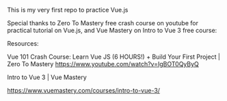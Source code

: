 This is my very first repo to practice Vue.js

Special thanks to Zero To Mastery free crash course on youtube for practical tutorial on Vue.js, and Vue Mastery on Intro to Vue 3 free course:


Resources:

 Vue 101 Crash Course: Learn Vue JS (6 HOURS!) + Build Your First Project | Zero To Mastery
 https://www.youtube.com/watch?v=IgBOT0QyByQ

Intro to Vue 3 | Vue Mastery

https://www.vuemastery.com/courses/intro-to-vue-3/
